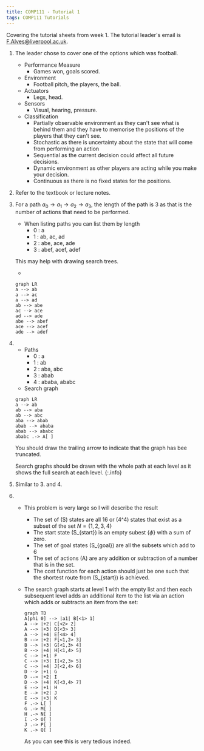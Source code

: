 ```yaml
---
title: COMP111 - Tutorial 1
tags: COMP111 Tutorials
---
```

Covering the tutorial sheets from week 1. The tutorial leader's email is [F.Alves@liverpool.ac.uk](mailto:F.Alves@liverpool.ac.uk).

1. The leader chose to cover one of the options which was football.
	* Performance Measure
		* Games won, goals scored.
	* Environment
		* Football pitch, the players, the ball.
	* Actuators
		* Legs, head.
	* Sensors
		* Visual, hearing, pressure.
	* Classification
		* Partially observable environment as they can't see what is behind them and they have to memorise the positions of the players that they can't see.
		* Stochastic as there is uncertainty about the state that will come from performing an action
		* Sequential as the current decision could affect all future decisions.
		* Dynamic environment as other players are acting while you make your decision.
		* Continuous as there is no fixed states for the positions.
1. Refer to the textbook or lecture notes.
1. For a path $a_0 \rightarrow a_1 \rightarrow a_2 \rightarrow a_3$, the length of the path is 3 as that is the number of actions that need to be performed.
	* When listing paths you can list them by length
		* 0 : a
		* 1 : ab, ac, ad
		* 2 : abe, ace, ade
		* 3 : abef, acef, adef
		
	This may help with drawing search trees.

	* 
	
	```mermaid
	graph LR
	a --> ab
	a --> ac
	a --> ad
	ab --> abe
	ac --> ace
	ad --> ade
	abe --> abef
	ace --> acef
	ade --> adef
	```
1. 
	* Paths
		* 0 : a
		* 1 : ab
		* 2 : aba, abc
		* 3 : abab
		* 4 : ababa, ababc
	* Search graph
	
	```mermaid
	graph LR
	a --> ab
	ab --> aba
	ab --> abc
	aba --> abab
	abab --> ababa
	abab --> ababc
	ababc .-> A[ ]
	```
	You should draw the trailing arrow to indicate that the graph has bee truncated.
	
	
	Search graphs should be drawn with the whole path at each level as it shows the full search at each level.
	{:.info}
	
1. Similar to 3. and 4.
1. 
	* This problem is very large so I will describe the result
		* The set of \(S\) states are all 16 or \(4^4\) states that exist as a subset of the set $N = \{ 1,2,3,4 \}$
		* The start state \(S_{start}\) is an empty subest $\{ \phi \}$ with a sum of zero.
		* The set of goal states \(S_{goal}\) are all the subsets which add to 6
		* The set of actions \(A\) are any addition or subtraction of a number that is in the set.
		* The cost function for each action should just be one such that the shortest route from \(S_{start}\) is achieved.
	* The search graph starts at level 1 with the empty list and then each subsequent level adds an additional item to the list via an action which adds or subtracts an item from the set:
	
		```mermaid
		graph TD
		A[phi 0] --> |a1| B[<1> 1]
		A --> |+2| C[<2> 2]
		A --> |+3| D[<3> 3]
		A --> |+4| E[<4> 4]
		B --> |+2| F[<1,2> 3]
		B --> |+3| G[<1,3> 4]
		B --> |+4| H[<1,4> 5]
		C --> |+1| F
		C --> |+3| I[<2,3> 5]
		C --> |+4| J[<2,4> 6]
		D --> |+1| G
		D --> |+2| I
		D --> |+4| K[<3,4> 7]
		E --> |+1| H
		E --> |+2| J
		E --> |+3| K
		F .-> L[ ]
		G .-> M[ ]
		H .-> N[ ]
		I .-> O[ ]
		J .-> P[ ]
		K .-> Q[ ]
		```
		
		As you can see this is very tedious indeed.
